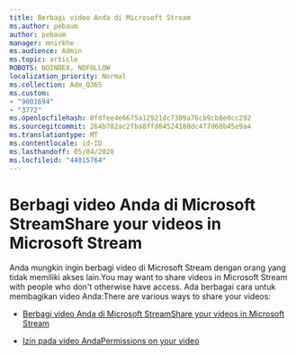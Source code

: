 ```yaml
---
title: Berbagi video Anda di Microsoft Stream
ms.author: pebaum
author: pebaum
manager: mnirkhe
ms.audience: Admin
ms.topic: article
ROBOTS: NOINDEX, NOFOLLOW
localization_priority: Normal
ms.collection: Adm_O365
ms.custom:
- "9001694"
- "3772"
ms.openlocfilehash: 0fdfee4e6675a12921dc7309a76cb9cb8e0cc292
ms.sourcegitcommit: 264b782ac2fba8ffd84524180dc4f7d60b45e9a4
ms.translationtype: MT
ms.contentlocale: id-ID
ms.lasthandoff: 05/04/2020
ms.locfileid: "44015764"
---
```

# <a name="share-your-videos-in-microsoft-stream"></a><span data-ttu-id="c8151-102">Berbagi video Anda di Microsoft Stream</span><span class="sxs-lookup"><span data-stu-id="c8151-102">Share your videos in Microsoft Stream</span></span>

<span data-ttu-id="c8151-103">Anda mungkin ingin berbagi video di Microsoft Stream dengan orang yang tidak memiliki akses lain.</span><span class="sxs-lookup"><span data-stu-id="c8151-103">You may want to share videos in Microsoft Stream with people who don't otherwise have access.</span></span> <span data-ttu-id="c8151-104">Ada berbagai cara untuk membagikan video Anda:</span><span class="sxs-lookup"><span data-stu-id="c8151-104">There are various ways to share your videos:</span></span>

- [<span data-ttu-id="c8151-105">Berbagi video Anda di Microsoft Stream</span><span class="sxs-lookup"><span data-stu-id="c8151-105">Share your videos in Microsoft Stream</span></span>](https://docs.microsoft.com/stream/portal-share-video)

- [<span data-ttu-id="c8151-106">Izin pada video Anda</span><span class="sxs-lookup"><span data-stu-id="c8151-106">Permissions on your video</span></span>](https://docs.microsoft.com/stream/portal-share-video#permissions-on-your-video)
